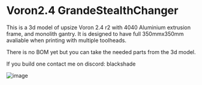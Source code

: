 # Voron2.4 GrandeStealthChanger

This is a 3d model of upsize Voron 2.4 r2 with 4040 Aluminium extrusion frame, and monolith gantry.
It is designed to have full 350mmx350mm avaliable when printing with multiple toolheads.

There is no BOM yet but you can take the needed parts from the 3d model.

If you build one contact me on discord: blackshade

![image](https://github.com/user-attachments/assets/3430f571-2041-4d5a-bfb2-47324c58ee5a)
